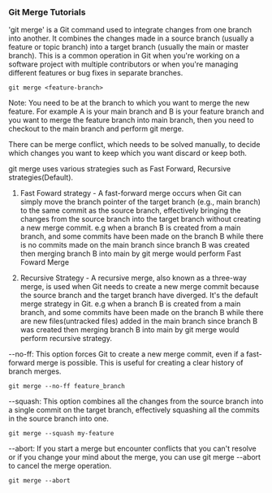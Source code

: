 ### Git Merge Tutorials

'git merge' is a Git command used to integrate changes from one branch into another. It combines the changes made in a source branch (usually a feature or topic branch) into a target branch (usually the main or master branch). This is a common operation in Git when you're working on a software project with multiple contributors or when you're managing different features or bug fixes in separate branches.

```
git merge <feature-branch>
```

Note: You need to be at the branch to which you want to merge the new feature. For example A is your main branch and B is your feature branch and you want to merge the feature branch into main branch, then you need to checkout to the main branch and perform git merge. 


There can be merge conflict, which needs to be solved manually, to decide which changes you want to keep which you want discard or keep both. 

git merge uses various strategies such as Fast Forward, Recursive strategies(Default). 

1. Fast Foward strategy - A fast-forward merge occurs when Git can simply move the branch pointer of the target branch (e.g., main branch) to the same commit as the source branch, effectively bringing the changes from the source branch into the target branch without creating a new merge commit.
    e.g when a branch B is created from a main branch, and some commits have been made on the branch B while there is no commits made on the main branch since branch B was created then merging branch B into main by git merge would perform Fast Foward Merge


2. Recursive Strategy -  A recursive merge, also known as a three-way merge, is used when Git needs to create a new merge commit because the source branch and the target branch have diverged. It's the default merge strategy in Git.
    e.g when a branch B is created from a main branch, and some commits have been made on the branch B while there are new files(untracked files) added in the main branch since branch B was created then merging branch B into main by git merge would perform recursive strategy. 

--no-ff: This option forces Git to create a new merge commit, even if a fast-forward merge is possible. This is useful for creating a clear history of branch merges.

```
git merge --no-ff feature_branch
```

--squash: This option combines all the changes from the source branch into a single commit on the target branch, effectively squashing all the commits in the source branch into one.

```
git merge --squash my-feature
```

--abort: If you start a merge but encounter conflicts that you can't resolve or if you change your mind about the merge, you can use git merge --abort to cancel the merge operation.
```
git merge --abort
```